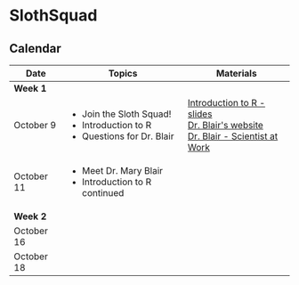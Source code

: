 # SlothSquad

## Calendar

| Date   |      Topics      |  Materials |
|----------|-------------|------|
| **Week 1** | | |
| October 9 |  <ul><li>Join the Sloth Squad! </li><li> Introduction to R </li><li> Questions for Dr. Blair| [Introduction to R - slides](https://docs.google.com/presentation/d/1EsC6WLLg2vecp1zUkETEXVK2Ai168oAJrUcz23vlpj8/edit?usp=sharing) <br> [Dr. Blair's website](https://sites.google.com/site/maryeblair/home) <br> [Dr. Blair - Scientist at Work](https://scientistatwork.blogs.nytimes.com/tag/slow-loris/) |
| October 11 |    <ul><li>Meet Dr. Mary Blair </li><li>Introduction to R continued   |    |
| **Week 2** | | |
| October 16 |  |     |
| October 18 |  |     |
